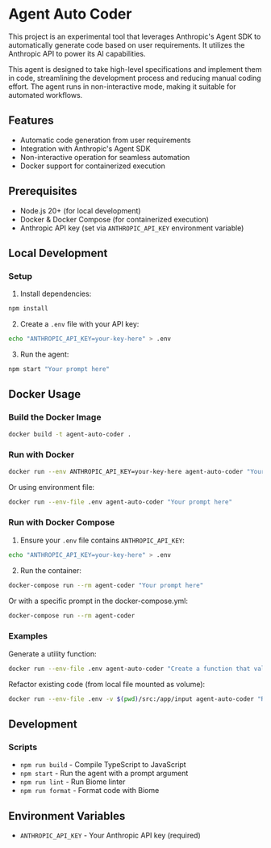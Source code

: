 # Agent Auto Coder

This project is an experimental tool that leverages Anthropic's Agent SDK to automatically generate code based on user requirements. It utilizes the Anthropic API to power its AI capabilities.

This agent is designed to take high-level specifications and implement them in code, streamlining the development process and reducing manual coding effort.  The agent runs in non-interactive mode, making it suitable for automated workflows.

## Features

- Automatic code generation from user requirements
- Integration with Anthropic's Agent SDK
- Non-interactive operation for seamless automation
- Docker support for containerized execution

## Prerequisites

- Node.js 20+ (for local development)
- Docker & Docker Compose (for containerized execution)
- Anthropic API key (set via `ANTHROPIC_API_KEY` environment variable)

## Local Development

### Setup

1. Install dependencies:
```bash
npm install
```

2. Create a `.env` file with your API key:
```bash
echo "ANTHROPIC_API_KEY=your-key-here" > .env
```

3. Run the agent:
```bash
npm start "Your prompt here"
```

## Docker Usage

### Build the Docker Image

```bash
docker build -t agent-auto-coder .
```

### Run with Docker

```bash
docker run --env ANTHROPIC_API_KEY=your-key-here agent-auto-coder "Your prompt here"
```

Or using environment file:
```bash
docker run --env-file .env agent-auto-coder "Your prompt here"
```

### Run with Docker Compose

1. Ensure your `.env` file contains `ANTHROPIC_API_KEY`:
```bash
echo "ANTHROPIC_API_KEY=your-key-here" > .env
```

2. Run the container:
```bash
docker-compose run --rm agent-coder "Your prompt here"
```

Or with a specific prompt in the docker-compose.yml:
```bash
docker-compose run --rm agent-coder
```

### Examples

Generate a utility function:
```bash
docker run --env-file .env agent-auto-coder "Create a function that validates email addresses"
```

Refactor existing code (from local file mounted as volume):
```bash
docker run --env-file .env -v $(pwd)/src:/app/input agent-auto-coder "Refactor the code in /app/input"
```

## Development

### Scripts

- `npm run build` - Compile TypeScript to JavaScript
- `npm start` - Run the agent with a prompt argument
- `npm run lint` - Run Biome linter
- `npm run format` - Format code with Biome

## Environment Variables

- `ANTHROPIC_API_KEY` - Your Anthropic API key (required)
